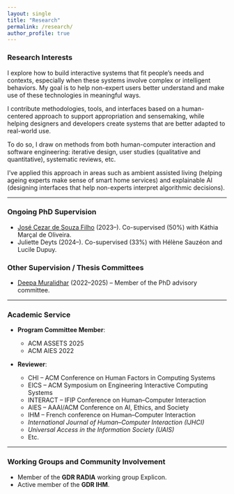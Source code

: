 ```yaml
---
layout: single
title: "Research"
permalink: /research/
author_profile: true
---
```


### Research Interests

I explore how to build interactive systems that fit people’s needs and contexts, especially when these systems involve complex or intelligent behaviors. My goal is to help non-expert users better understand and make use of these technologies in meaningful ways.

I contribute methodologies, tools, and interfaces based on a human-centered approach to support appropriation and sensemaking, while helping designers and developers create systems that are better adapted to real-world use.

To do so, I draw on methods from both human-computer interaction and software engineering: iterative design, user studies (qualitative and quantitative), systematic reviews, etc.

I’ve applied this approach in areas such as ambient assisted living (helping ageing experts make sense of smart home services) and explainable AI (designing interfaces that help non-experts interpret algorithmic decisions).

---

### Ongoing PhD Supervision

- [José Cezar de Souza Filho](https://www.researchgate.net/profile/Jose-Cezar-De-Souza-Filho) (2023–). Co-supervised (50%) with Káthia Marçal de Oliveira.
- Juliette Deyts (2024–). Co-supervised (33%) with Hélène Sauzéon and Lucile Dupuy.

### Other Supervision / Thesis Committees

- [Deepa Muralidhar](https://provost.gsu.edu/2024/12/09/faculty-spotlight-deepa-muralidhar/) (2022–2025) – Member of the PhD advisory committee.

---

### Academic Service

- **Program Committee Member**:
  - ACM ASSETS 2025
  - ACM AIES 2022

- **Reviewer**:
  - CHI – ACM Conference on Human Factors in Computing Systems  
  - EICS – ACM Symposium on Engineering Interactive Computing Systems  
  - INTERACT – IFIP Conference on Human–Computer Interaction  
  - AIES – AAAI/ACM Conference on AI, Ethics, and Society  
  - IHM – French conference on Human–Computer Interaction  
  - *International Journal of Human–Computer Interaction (IJHCI)*  
  - *Universal Access in the Information Society (UAIS)*
  - Etc.

---

### Working Groups and Community Involvement

- Member of the **GDR RADIA** working group Explicon.
- Active member of the **GDR IHM**.

